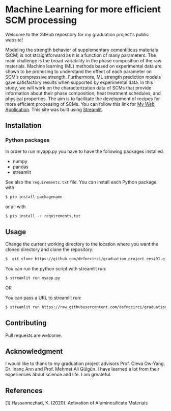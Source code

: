 # Machine Learning for more efficient SCM processing

Welcome to the GitHub repository for my graduation project's public website!

Modeling the strength behavior of supplementary cementitious materials (SCM) is not straightforward as it is a function of many parameters. The main challenge is the broad variability in the phase composition of the raw materials. Machine learning (ML) methods based on experimental data are shown to be promising to understand the effect of each parameter on SCM’s compressive strength. Furthermore, ML strength prediction models gave satisfactory results when supported by experimental data. In this study, we will work on the characterization data of SCMs that provide information about their phase composition, heat treatment schedules, and physical properties. The aim is to facilitate the development of recipes for more efficient processing of SCMs. You can follow this link for [My Web Application](https://graduationprojectens491.herokuapp.com). This site was built using [Streamlit](https://streamlit.io/).

## Installation


### Python packages

In order to run myapp.py you have to have the following packages installed:

* numpy
* pandas
* streamlit

See also the `requirements.txt` file.
You can install each Python package with

```sh
$ pip install packagename
```

or all with

```sh
$ pip install -r requirements.txt
```

## Usage
Change the current working directory to the location where you want the cloned directory and clone the repository.
```sh
$  git clone https://github.com/defnecirci/graduation_project_ens491.git
```

You can run the python script with streamlit run:
```sh
$ streamlit run myapp.py
```
OR

You can pass a URL to streamlit run:
```sh
$ streamlit run https://raw.githubusercontent.com/defnecirci/graduation_project_ens491/master/myapp.py
```

## Contributing
Pull requests are welcome.

## Acknowledgment
I would like to thank to my graduation project advisors Prof. Cleva Ow-Yang, Dr. İnanç Arın and Prof. Mehmet Ali Gülgün. I have learned a lot from their experiences about science and life. I am greateful.

## References
[1] Hassannezhad, K. (2020). Activation of Aluminosilicate Materials
